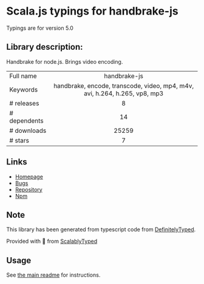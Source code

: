 
# Scala.js typings for handbrake-js

Typings are for version 5.0

## Library description:
Handbrake for node.js. Brings video encoding.

|                    |                 |
| ------------------ | :-------------: |
| Full name          | handbrake-js |
| Keywords           | handbrake, encode, transcode, video, mp4, m4v, avi, h.264, h.265, vp8, mp3 |
| # releases         | 8 |
| # dependents       | 14 |
| # downloads        | 25259 |
| # stars            | 7 |

## Links
- [Homepage](https://github.com/75lb/handbrake-js#readme)
- [Bugs](https://github.com/75lb/handbrake-js/issues)
- [Repository](https://github.com/75lb/handbrake-js)
- [Npm](https://www.npmjs.com/package/handbrake-js)
    


## Note
This library has been generated from typescript code from [DefinitelyTyped](https://definitelytyped.org).

Provided with :purple_heart: from [ScalablyTyped](https://github.com/oyvindberg/ScalablyTyped)

## Usage
See [the main readme](../../readme.md) for instructions.


